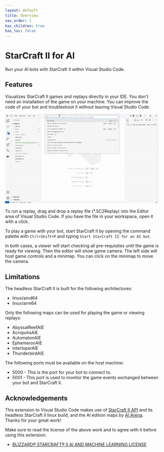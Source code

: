 ```yaml
---
layout: default
title: Overview
nav_order: 1
has_children: true
has_toc: false
---
```


# StarCraft II for AI

Run your AI bots with StarCraft II within Visual Studio Code.

## Features

Visualizes StarCraft II games and replays directly in your IDE.
You don't need an installation of the game on your machine.
You can improve the code of your bot and troubleshoot it without leaving Visual Studio Code.

![Intro](vscode-starcraft-intro.gif)

To run a replay, drag and drop a replay file (*.SC2Replay) into the Editor area of Visual Studio Code. If you have the file in your workspace, open it with a click.

To play a game with your bot, start StarCraft II by opening the command palette with `Ctrl+Shift+P` and typing `Start StarCraft II for an AI bot`.

In both cases, a viewer will start checking all pre-requisites until the game is ready for viewing.
Then the editor will show game camera.
The left side will host game controls and a minimap.
You can click on the minimap to move the camera.

## Limitations

The headless StarCraft II is built for the following architectures:
* linux/amd64
* linux/arm64

Only the following maps can be used for playing the game or viewing replays:
* AbyssalReefAIE
* AcropolisAIE
* AutomatonAIE
* EphemeronAIE
* InterloperAIE
* ThunderbirdAIE

The following ports must be available on the host machine:
* 5000 - This is the port for your bot to connect to.
* 5001 - This port is used to monitor the game events exchanged between your bot and StarCraft II.

## Acknowledgements

This extension to Visual Studio Code makes use of [StarCraft II API](https://github.com/Blizzard/s2client-proto) and its headless StarCraft II linux build,
and the AI edition maps by [AI Arena](https://aiarena.net/).
Thanks for your great work!

Make sure to read the license of the above work and to agree with it before using this extension:
* [BLIZZARD® STARCRAFT® II AI AND MACHINE LEARNING LICENSE](https://blzdistsc2-a.akamaihd.net/AI_AND_MACHINE_LEARNING_LICENSE.html)
